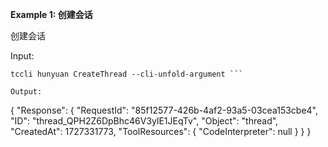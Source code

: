 **Example 1: 创建会话**

创建会话

Input: 

```
tccli hunyuan CreateThread --cli-unfold-argument ```

Output: 
```
{
    "Response": {
        "RequestId": "85f12577-426b-4af2-93a5-03cea153cbe4",
        "ID": "thread_QPH2Z6DpBhc46V3ylE1JEqTv",
        "Object": "thread",
        "CreatedAt": 1727331773,
        "ToolResources": {
            "CodeInterpreter": null
        }
    }
}
```

